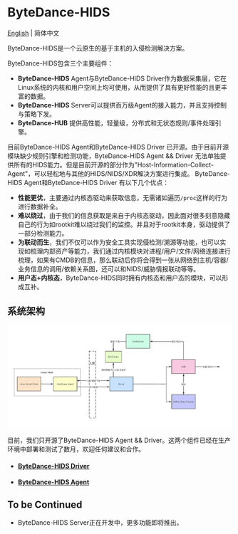 # ByteDance-HIDS

[English](README.md) | 简体中文

ByteDance-HIDS是一个云原生的基于主机的入侵检测解决方案。

ByteDance-HIDS包含三个主要组件：
* **ByteDance-HIDS** Agent与ByteDance-HIDS Driver作为数据采集层，它在Linux系统的内核和用户空间上均可使用，从而提供了具有更好性能的且更丰富的数据。 
* **ByteDance-HIDS** Server可以提供百万级Agent的接入能力，并且支持控制与策略下发。
* **ByteDance-HUB** 提供高性能，轻量级，分布式和无状态规则/事件处理引擎。

目前ByteDance-HIDS Agent和ByteDance-HIDS Driver 已开源。由于目前开源模块缺少规则引擎和检测功能，ByteDance-HIDS Agent && Driver 无法单独提供所有的HIDS能力。但是目前开源的部分作为"Host-Information-Collect-Agent"，可以轻松地与其他的HIDS/NIDS/XDR解决方案进行集成。 ByteDance-HIDS Agent和ByteDance-HIDS Driver 有以下几个优点：

* **性能更优**，主要通过内核态驱动来获取信息，无需诸如遍历`/proc`这样的行为进行数据补全。
* **难以绕过**，由于我们的信息获取是来自于内核态驱动，因此面对很多刻意隐藏自己的行为如rootkit难以绕过我们的监控。并且对于rootkit本身，驱动提供了一部分检测能力。
* **为联动而生**，我们不仅可以作为安全工具实现侵检测/溯源等功能，也可以实现如梳理内部资产等能力，我们通过内核模块对进程/用户/文件/网络连接进行梳理，如果有CMDB的信息，那么联动后你将会得到一张从网络到主机/容器/业务信息的调用/依赖关系图，还可以和NIDS/威胁情报联动等等。
* **用户态+内核态**，ByteDance-HIDS同时拥有内核态和用户态的模块，可以形成互补。

## 系统架构

<img src="./ByteDance-HIDS.png"/>

目前，我们只开源了ByteDance-HIDS Agent && Driver。这两个组件已经在生产环境中部署和测试了数月，欢迎任何建议和合作。

* #### [ByteDance-HIDS Driver](https://github.com/bytedance/ByteDance-HIDS/tree/main/driver)
* #### [ByteDance-HIDS Agent](https://github.com/bytedance/ByteDance-HIDS/tree/main/agent)

## To be Continued
* ByteDance-HIDS Server正在开发中，更多功能即将推出。

